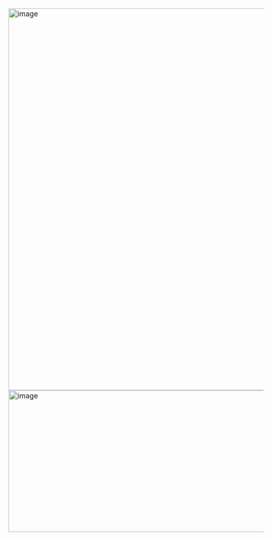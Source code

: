 <img width="580" height="755" alt="image" src="https://github.com/user-attachments/assets/d2e6ac20-3f07-410f-9473-1d5caac17a23" />
<img width="584" height="280" alt="image" src="https://github.com/user-attachments/assets/757eed46-64ba-4710-b769-bb31f155486c" />
